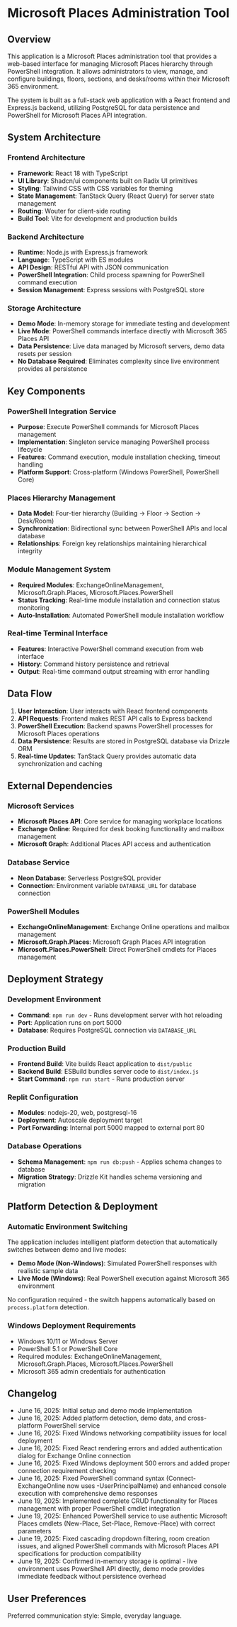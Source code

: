 # Microsoft Places Administration Tool

## Overview

This application is a Microsoft Places administration tool that provides a web-based interface for managing Microsoft Places hierarchy through PowerShell integration. It allows administrators to view, manage, and configure buildings, floors, sections, and desks/rooms within their Microsoft 365 environment.

The system is built as a full-stack web application with a React frontend and Express.js backend, utilizing PostgreSQL for data persistence and PowerShell for Microsoft Places API integration.

## System Architecture

### Frontend Architecture
- **Framework**: React 18 with TypeScript
- **UI Library**: Shadcn/ui components built on Radix UI primitives
- **Styling**: Tailwind CSS with CSS variables for theming
- **State Management**: TanStack Query (React Query) for server state management
- **Routing**: Wouter for client-side routing
- **Build Tool**: Vite for development and production builds

### Backend Architecture
- **Runtime**: Node.js with Express.js framework
- **Language**: TypeScript with ES modules
- **API Design**: RESTful API with JSON communication
- **PowerShell Integration**: Child process spawning for PowerShell command execution
- **Session Management**: Express sessions with PostgreSQL store

### Storage Architecture
- **Demo Mode**: In-memory storage for immediate testing and development
- **Live Mode**: PowerShell commands interface directly with Microsoft 365 Places API
- **Data Persistence**: Live data managed by Microsoft servers, demo data resets per session
- **No Database Required**: Eliminates complexity since live environment provides all persistence

## Key Components

### PowerShell Integration Service
- **Purpose**: Execute PowerShell commands for Microsoft Places management
- **Implementation**: Singleton service managing PowerShell process lifecycle
- **Features**: Command execution, module installation checking, timeout handling
- **Platform Support**: Cross-platform (Windows PowerShell, PowerShell Core)

### Places Hierarchy Management
- **Data Model**: Four-tier hierarchy (Building → Floor → Section → Desk/Room)
- **Synchronization**: Bidirectional sync between PowerShell APIs and local database
- **Relationships**: Foreign key relationships maintaining hierarchical integrity

### Module Management System
- **Required Modules**: ExchangeOnlineManagement, Microsoft.Graph.Places, Microsoft.Places.PowerShell
- **Status Tracking**: Real-time module installation and connection status monitoring
- **Auto-Installation**: Automated PowerShell module installation workflow

### Real-time Terminal Interface
- **Features**: Interactive PowerShell command execution from web interface
- **History**: Command history persistence and retrieval
- **Output**: Real-time command output streaming with error handling

## Data Flow

1. **User Interaction**: User interacts with React frontend components
2. **API Requests**: Frontend makes REST API calls to Express backend
3. **PowerShell Execution**: Backend spawns PowerShell processes for Microsoft Places operations
4. **Data Persistence**: Results are stored in PostgreSQL database via Drizzle ORM
5. **Real-time Updates**: TanStack Query provides automatic data synchronization and caching

## External Dependencies

### Microsoft Services
- **Microsoft Places API**: Core service for managing workplace locations
- **Exchange Online**: Required for desk booking functionality and mailbox management
- **Microsoft Graph**: Additional Places API access and authentication

### Database Service
- **Neon Database**: Serverless PostgreSQL provider
- **Connection**: Environment variable `DATABASE_URL` for database connection

### PowerShell Modules
- **ExchangeOnlineManagement**: Exchange Online operations and mailbox management
- **Microsoft.Graph.Places**: Microsoft Graph Places API integration
- **Microsoft.Places.PowerShell**: Direct PowerShell cmdlets for Places management

## Deployment Strategy

### Development Environment
- **Command**: `npm run dev` - Runs development server with hot reloading
- **Port**: Application runs on port 5000
- **Database**: Requires PostgreSQL connection via `DATABASE_URL`

### Production Build
- **Frontend Build**: Vite builds React application to `dist/public`
- **Backend Build**: ESBuild bundles server code to `dist/index.js`
- **Start Command**: `npm run start` - Runs production server

### Replit Configuration
- **Modules**: nodejs-20, web, postgresql-16
- **Deployment**: Autoscale deployment target
- **Port Forwarding**: Internal port 5000 mapped to external port 80

### Database Operations
- **Schema Management**: `npm run db:push` - Applies schema changes to database
- **Migration Strategy**: Drizzle Kit handles schema versioning and migration

## Platform Detection & Deployment

### Automatic Environment Switching
The application includes intelligent platform detection that automatically switches between demo and live modes:

- **Demo Mode (Non-Windows)**: Simulated PowerShell responses with realistic sample data
- **Live Mode (Windows)**: Real PowerShell execution against Microsoft 365 environment

No configuration required - the switch happens automatically based on `process.platform` detection.

### Windows Deployment Requirements
- Windows 10/11 or Windows Server
- PowerShell 5.1 or PowerShell Core
- Required modules: ExchangeOnlineManagement, Microsoft.Graph.Places, Microsoft.Places.PowerShell
- Microsoft 365 admin credentials for authentication

## Changelog
- June 16, 2025: Initial setup and demo mode implementation
- June 16, 2025: Added platform detection, demo data, and cross-platform PowerShell service
- June 16, 2025: Fixed Windows networking compatibility issues for local deployment
- June 16, 2025: Fixed React rendering errors and added authentication dialog for Exchange Online connection
- June 16, 2025: Fixed Windows deployment 500 errors and added proper connection requirement checking
- June 16, 2025: Fixed PowerShell command syntax (Connect-ExchangeOnline now uses -UserPrincipalName) and enhanced console execution with comprehensive demo responses
- June 19, 2025: Implemented complete CRUD functionality for Places management with proper PowerShell cmdlet integration
- June 19, 2025: Enhanced PowerShell service to use authentic Microsoft Places cmdlets (New-Place, Set-Place, Remove-Place) with correct parameters
- June 19, 2025: Fixed cascading dropdown filtering, room creation issues, and aligned PowerShell commands with Microsoft Places API specifications for production compatibility
- June 19, 2025: Confirmed in-memory storage is optimal - live environment uses PowerShell API directly, demo mode provides immediate feedback without persistence overhead

## User Preferences

Preferred communication style: Simple, everyday language.
